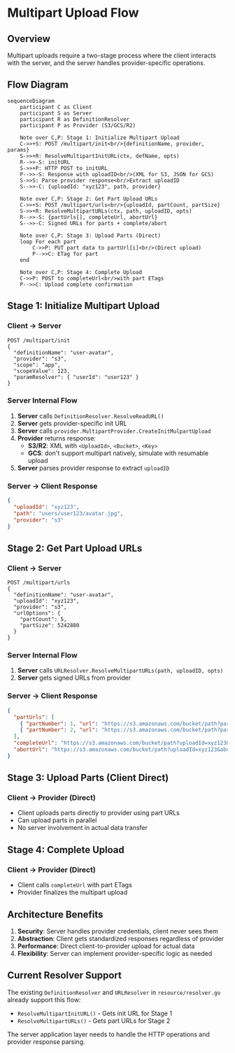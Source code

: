 # Multipart Upload Flow

## Overview
Multipart uploads require a two-stage process where the client interacts with the server, and the server handles provider-specific operations.

## Flow Diagram

```mermaid
sequenceDiagram
    participant C as Client
    participant S as Server
    participant R as DefinitionResolver
    participant P as Provider (S3/GCS/R2)

    Note over C,P: Stage 1: Initialize Multipart Upload
    C->>+S: POST /multipart/init<br/>{definitionName, provider, params}
    S->>+R: ResolveMultipartInitURL(ctx, defName, opts)
    R-->>-S: initURL
    S->>+P: HTTP POST to initURL
    P-->>-S: Response with uploadID<br/>(XML for S3, JSON for GCS)
    S->>S: Parse provider response<br/>Extract uploadID
    S-->>-C: {uploadId: "xyz123", path, provider}

    Note over C,P: Stage 2: Get Part Upload URLs  
    C->>+S: POST /multipart/urls<br/>{uploadId, partCount, partSize}
    S->>+R: ResolveMultipartURLs(ctx, path, uploadID, opts)
    R-->>-S: {partUrls[], completeUrl, abortUrl}
    S-->>-C: Signed URLs for parts + complete/abort

    Note over C,P: Stage 3: Upload Parts (Direct)
    loop For each part
        C->>P: PUT part data to partUrl[i]<br/>(Direct upload)
        P-->>C: ETag for part
    end

    Note over C,P: Stage 4: Complete Upload
    C->>P: POST to completeUrl<br/>with part ETags
    P-->>C: Upload complete confirmation
```

## Stage 1: Initialize Multipart Upload

### Client → Server
```
POST /multipart/init
{
  "definitionName": "user-avatar",
  "provider": "s3",
  "scope": "app",
  "scopeValue": 123,
  "paramResolver": { "userId": "user123" }
}
```

### Server Internal Flow
1. **Server** calls `DefinitionResolver.ResolveReadURL()`
2. **Server** gets provider-specific init URL
3. **Server** calls `provider.MultipartProvider.CreateInitMulpartUpload`
4. **Provider** returns response:
   - **S3/R2**: XML with `<UploadId>`, `<Bucket>`, `<Key>`
   - **GCS**: don't support multipart natively, simulate with resumable upload
5. **Server** parses provider response to extract `uploadID`

### Server → Client Response
```json
{
  "uploadId": "xyz123",
  "path": "users/user123/avatar.jpg",
  "provider": "s3"
}
```

## Stage 2: Get Part Upload URLs

### Client → Server
```
POST /multipart/urls
{
  "definitionName": "user-avatar", 
  "uploadId": "xyz123",
  "provider": "s3",
  "urlOptions": {
    "partCount": 5,
    "partSize": 5242880
  }
}
```

### Server Internal Flow
1. **Server** calls `URLResolver.ResolveMultipartURLs(path, uploadID, opts)`
2. **Server** gets signed URLs from provider

### Server → Client Response
```json
{
  "partUrls": [
    { "partNumber": 1, "url": "https://s3.amazonaws.com/bucket/path?partNumber=1&uploadId=xyz123&..." },
    { "partNumber": 2, "url": "https://s3.amazonaws.com/bucket/path?partNumber=2&uploadId=xyz123&..." }
  ],
  "completeUrl": "https://s3.amazonaws.com/bucket/path?uploadId=xyz123&complete",
  "abortUrl": "https://s3.amazonaws.com/bucket/path?uploadId=xyz123&abort"
}
```

## Stage 3: Upload Parts (Client Direct)

### Client → Provider (Direct)
- Client uploads parts directly to provider using part URLs
- Can upload parts in parallel
- No server involvement in actual data transfer

## Stage 4: Complete Upload

### Client → Provider (Direct)  
- Client calls `completeUrl` with part ETags
- Provider finalizes the multipart upload

## Architecture Benefits

1. **Security**: Server handles provider credentials, client never sees them
2. **Abstraction**: Client gets standardized responses regardless of provider
3. **Performance**: Direct client-to-provider upload for actual data
4. **Flexibility**: Server can implement provider-specific logic as needed

## Current Resolver Support

The existing `DefinitionResolver` and `URLResolver` in `resource/resolver.go` already support this flow:

- `ResolveMultipartInitURL()` - Gets init URL for Stage 1
- `ResolveMultipartURLs()` - Gets part URLs for Stage 2

The server application layer needs to handle the HTTP operations and provider response parsing.